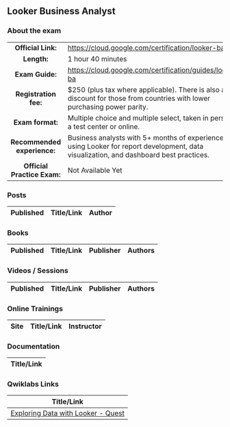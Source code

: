 ## Looker Business Analyst

### About the exam

| | | |
| :---:         |     :---      |          :--- |
| **Official Link:** | https://cloud.google.com/certification/looker-ba | 
| **Length:** | 1 hour 40 minutes | 
| **Exam Guide:** | https://cloud.google.com/certification/guides/looker-ba | 
| **Registration fee:** | $250 (plus tax where applicable). There is also a discount for those from countries with lower purchasing power parity. | 
| **Exam format:** | Multiple choice and multiple select, taken in person at a test center or online. | 
| **Recommended experience:** | Business analysts with 5+ months of experience using Looker for report development, data visualization, and dashboard best practices. | 
| **Official Practice Exam:** | Not Available Yet | 

### Posts
| Published | Title/Link | Author |
| :---:         |     :---      |          :--- |

### Books
| Published | Title/Link | Publisher | Authors |
| :---:         |     :---     |     :---       |          :--- |

### Videos / Sessions
| Published | Title/Link | Publisher | Authors |
| :---:         |     :---     |     :---       |          :--- |

### Online Trainings
| Site | Title/Link | Instructor |
| :---:         |     :---      |          :--- |


### Documentation
|  Title/Link |
| :---:         |

### Qwiklabs Links
|  Title/Link  |
| :---:         |
| [Exploring Data with Looker - Quest](https://www.qwiklabs.com/quests/165) |
